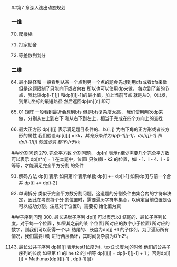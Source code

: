 ##第7 章深入浅出动态规划

### 一维
70. 爬楼梯

198. 打家劫舍

413. 等差数列划分

### 二维
64. 最小路径和
    一般看到从某一个点到另一个点的题会先想到用dfs或者bfs来做
    但是这题限制了只能向下或者向右
    所以也可以使用dp来做，
    每次到了新的节点，我比较dp[i-1][j] 和dp[i][j-1]的最小值，加上当前节点
    就是从0，0出发，到第i,j坐标的最短路径
    然后返回dp[m][n] 即可

542. 01 矩阵
     一般看到最近会想到bfs
     但是bfs复杂度太高，
     我们使用两次dp来做，分别从左上到右下
     和从右下到左上，相当于完成在四个方向上的查找

221. 最大正方形
     dp[i][j] 表示满足题目条件的、以(i, j) 为右下角的正方形或者长方形的属性
     我们假设dp[i][j] = k*k，其充分条件为dp[i-1][j-1]、dp[i][j-1] 和dp[i-1][j] 的值必须
     都不小于k*k
     
###分割问题
279. 完全平方数
     分割问题，
     dp[n] 表示n至少需要几个完全平方数可以表示
     dp[n*n] = 1
     在本题中，位置i 只依赖i - k2 的位置，如i - 1、i - 4、i - 9 等等，才能满足完全平方分割
     的条件

91. 解码方法
    dp[i] 表示
    如果第i个表示单数 dp[i] += dp[i-1]
    如果dp[i]与前一个合并 dp[i] += dp[i-2]

139. 单词拆分
     类似于完全平方数分割问题，这道题的分割条件由集合内的字符串决定，因此在考虑每个分
     割位置时，需要遍历字符串集合，以确定当前位置是否可以成功分割。注意对于位置0，需要初
     始化值为真
     
###子序列问题
300. 最长递增子序列
     dp[i] 可以表示以i 结尾的、最长子序列长度。对于每一个位置i，如果其之前的某
     个位置j 所对应的数字小于位置i 所对应的数字，则我们可以获得一个以i 结尾的、长度为dp[j]
     +1 的子序列。为了遍历所有情况，我们需要i 和j 进行两层循环，其时间复杂度为O¹n2º。

1143. 最长公共子序列
      dp[i][j] 表示test1长度为i，text2长度为j的时候 他们的公共子序列的长度
      如果第 t1 的i he t2 的j 相等 dp[i][j] = dp[i-1][j-1] + 1；
      否则dp[i][j] = Math.max(dp[i][j-1] , dp[i-1][j])